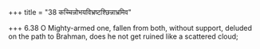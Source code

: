 +++
title = "38 कच्चिन्नोभयविभ्रष्टश्छिन्नाभ्रमिव"

+++
6.38 O Mighty-armed one, fallen from both, without support, deluded on
the path to Brahman, does he not get ruined like a scattered cloud;
